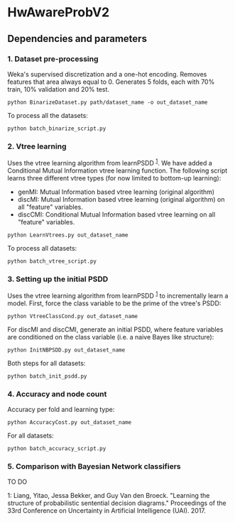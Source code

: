 # HwAwareProbV2

## Dependencies and parameters



### 1. Dataset pre-processing

Weka's supervised discretization and a one-hot encoding. Removes features that area always equal to 0. Generates 5 folds, each with 70% train, 10% validation and 20% test.

```
python BinarizeDataset.py path/dataset_name -o out_dataset_name
```
To process all the datasets:

```
python batch_binarize_script.py
```

### 2. Vtree learning

Uses the vtree learning algorithm from learnPSDD <sup>[1](#myfootnote1)</sup>. We have added a Conditional Mutual Information vtree learning function. The following script learns three different vtree types (for now limited to bottom-up learning):

* genMI: Mutual Information based vtree learning (original algorithm)
* discMI: Mutual Information based vtree learning (original algorithm) on all "feature" variables.
* discCMI: Conditional Mutual Information based vtree learning on all "feature" variables.


```
python LearnVtrees.py out_dataset_name
```

To process all datasets:

```
python batch_vtree_script.py
```

### 3. Setting up the initial PSDD

Uses the vtree learning algorithm from learnPSDD <sup>[1](#myfootnote1)</sup> to incrementally learn a model. First, force the class variable to be the prime of the vtree's PSDD:

```
python VtreeClassCond.py out_dataset_name
```

For discMI and discCMI, generate an initial PSDD, where feature variables are conditioned on the class variable (i.e. a naive Bayes like structure):

```
python InitNBPSDD.py out_dataset_name
```

Both steps for all datasets:

```
python batch_init_psdd.py
```

### 4. Accuracy and node count


Accuracy per fold and learning type:

```
python AccuracyCost.py out_dataset_name
```
For all datasets:

```
python batch_accuracy_script.py
```

### 5. Comparison with Bayesian Network classifiers

TO DO

<a name="myfootnote1">1</a>: Liang, Yitao, Jessa Bekker, and Guy Van den Broeck. "Learning the structure of probabilistic sentential decision diagrams." Proceedings of the 33rd Conference on Uncertainty in Artificial Intelligence (UAI). 2017.
